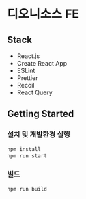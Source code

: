# 디오니소스 FE

## Stack

- React.js
- Create React App
- ESLint
- Prettier
- Recoil
- React Query

## Getting Started

### 설치 및 개발환경 실행

```sh
npm install
npm run start
```

### 빌드

```sh
npm run build
```
